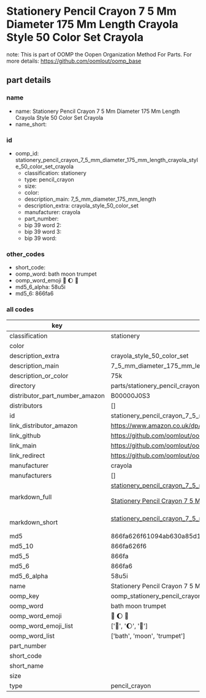 # Stationery Pencil Crayon 7 5 Mm Diameter 175 Mm Length Crayola Style 50 Color Set Crayola  

note: This is part of OOMP the Oopen Organization Method For Parts. For more details: https://github.com/oomlout/oomp_base

##  part details
  







### name
* name: Stationery Pencil Crayon 7 5 Mm Diameter 175 Mm Length Crayola Style 50 Color Set Crayola
* name_short: 
### id
* oomp_id: stationery_pencil_crayon_7_5_mm_diameter_175_mm_length_crayola_style_50_color_set_crayola
  * classification: stationery
  * type: pencil_crayon
  * size: 
  * color: 
  * description_main: 7_5_mm_diameter_175_mm_length
  * description_extra: crayola_style_50_color_set
  * manufacturer: crayola
  * part_number: 
  * bip 39 word 2: 
  * bip 39 word 3: 
  * bip 39 word: 

### other_codes
* short_code: 
* oomp_word: bath moon trumpet
* oomp_word_emoji :bath: :moon: :trumpet:
* md5_6_alpha: 58u5i
* md5_6: 866fa6









### all codes 
| key | value |  
| --- | --- |  
| classification | stationery |  
| color |  |  
| description_extra | crayola_style_50_color_set |  
| description_main | 7_5_mm_diameter_175_mm_length |  
| description_or_color | 75k |  
| directory | parts/stationery_pencil_crayon_7_5_mm_diameter_175_mm_length_crayola_style_50_color_set_crayola |  
| distributor_part_number_amazon | B00000J0S3 |  
| distributors | [] |  
| id | stationery_pencil_crayon_7_5_mm_diameter_175_mm_length_crayola_style_50_color_set_crayola |  
| link_distributor_amazon | https://www.amazon.co.uk/dp/B00000J0S3 |  
| link_github | https://github.com/oomlout/oomlout_oomp_version_1_messy/tree/main/parts/stationery_pencil_crayon_7_5_mm_diameter_175_mm_length_crayola_style_50_color_set_crayola |  
| link_main | https://github.com/oomlout/oomlout_oomp_version_1_messy/tree/main/parts/stationery_pencil_crayon_7_5_mm_diameter_175_mm_length_crayola_style_50_color_set_crayola |  
| link_redirect | https://github.com/oomlout/oomlout_oomp_version_1_messy/tree/main/parts/stationery_pencil_crayon_7_5_mm_diameter_175_mm_length_crayola_style_50_color_set_crayola |  
| manufacturer | crayola |  
| manufacturers | [] |  
| markdown_full | [stationery_pencil_crayon_7_5_mm_diameter_175_mm_length_crayola_style_50_color_set_crayola](none)<br>[](none)<br>[Stationery Pencil Crayon 7 5 Mm Diameter 175 Mm Length Crayola Style 50 Color Set Crayola](none)<br><br> |  
| markdown_short | [stationery_pencil_crayon_7_5_mm_diameter_175_mm_length_crayola_style_50_color_set_crayola](none)<br><br> |  
| md5 | 866fa626f61094ab630a85d19c43cf73 |  
| md5_10 | 866fa626f6 |  
| md5_5 | 866fa |  
| md5_6 | 866fa6 |  
| md5_6_alpha | 58u5i |  
| name | Stationery Pencil Crayon 7 5 Mm Diameter 175 Mm Length Crayola Style 50 Color Set Crayola |  
| oomp_key | oomp_stationery_pencil_crayon_7_5_mm_diameter_175_mm_length_crayola_style_50_color_set_crayola |  
| oomp_word | bath moon trumpet |  
| oomp_word_emoji | :bath: :moon: :trumpet: |  
| oomp_word_emoji_list | [':bath:', ':moon:', ':trumpet:'] |  
| oomp_word_list | ['bath', 'moon', 'trumpet'] |  
| part_number |  |  
| short_code |  |  
| short_name |  |  
| size |  |  
| type | pencil_crayon |  
